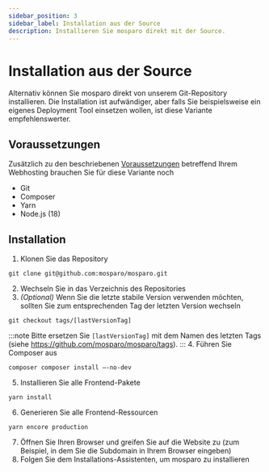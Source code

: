 ```yaml
---
sidebar_position: 3
sidebar_label: Installation aus der Source
description: Installieren Sie mosparo direkt mit der Source.
---
```


# Installation aus der Source

Alternativ können Sie mosparo direkt von unserem Git-Repository installieren. Die Installation ist aufwändiger, aber falls Sie beispielsweise ein eigenes Deployment Tool einsetzen wollen, ist diese Variante empfehlenswerter.

## Voraussetzungen

Zusätzlich zu den beschriebenen [Voraussetzungen](../requirements/) betreffend Ihrem Webhosting brauchen Sie für diese Variante noch
- Git
- Composer
- Yarn
- Node.js (18)

## Installation

1. Klonen Sie das Repository
```
git clone git@github.com:mosparo/mosparo.git
```
2. Wechseln Sie in das Verzeichnis des Repositories
3. _(Optional)_ Wenn Sie die letzte stabile Version verwenden möchten, sollten Sie zum entsprechenden Tag der letzten Version wechseln
```
git checkout tags/[lastVersionTag]
```
:::note
Bitte ersetzen Sie `[lastVersionTag]` mit dem Namen des letzten Tags (siehe https://github.com/mosparo/mosparo/tags).
:::
4. Führen Sie Composer aus 
```
composer composer install –-no-dev
```
5. Installieren Sie alle Frontend-Pakete
```
yarn install
```
6. Generieren Sie alle Frontend-Ressourcen
```
yarn encore production
```
7. Öffnen Sie Ihren Browser und greifen Sie auf die Website zu (zum Beispiel, in dem Sie die Subdomain in Ihrem Browser eingeben)
8. Folgen Sie dem Installations-Assistenten, um mosparo zu installieren
